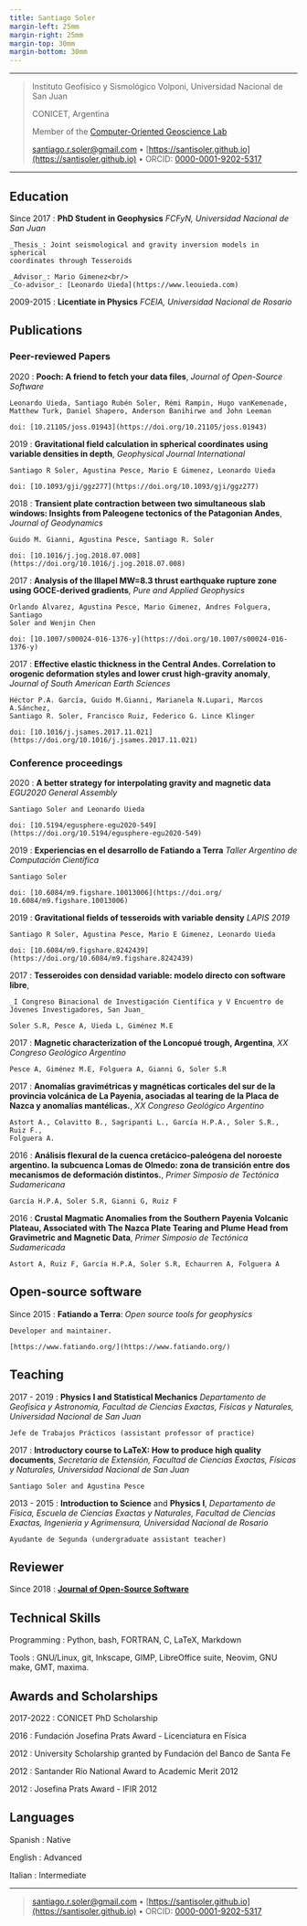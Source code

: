 ```yaml
---
title: Santiago Soler
margin-left: 25mm
margin-right: 25mm
margin-top: 30mm
margin-bottom: 30mm
---
```


----

> Instituto Geofísico y Sismológico Volponi, Universidad Nacional de San Juan
>
> CONICET, Argentina
>
> Member of the [Computer-Oriented Geoscience Lab](https://www.compgeolab.org)
>
> <santiago.r.soler@gmail.com> • [https://santisoler.github.io](https://santisoler.github.io) • ORCID: [0000-0001-9202-5317](https://orcid.org/0000-0001-9202-5317)

----

## Education

Since 2017
:   **PhD Student in Geophysics**
    _FCFyN, Universidad Nacional de San Juan_

    _Thesis_: Joint seismological and gravity inversion models in spherical
    coordinates through Tesseroids

    _Advisor_: Mario Gimenez<br/>
    _Co-advisor_: [Leonardo Uieda](https://www.leouieda.com)

2009-2015
:   **Licentiate in Physics**
    _FCEIA, Universidad Nacional de Rosario_


## Publications

### Peer-reviewed Papers

2020
:   **Pooch: A friend to fetch your data files**,
    _Journal of Open-Source Software_

    Leonardo Uieda, Santiago Rubén Soler, Rémi Rampin, Hugo vanKemenade,
    Matthew Turk, Daniel Shapero, Anderson Banihirwe and John Leeman

    doi: [10.21105/joss.01943](https://doi.org/10.21105/joss.01943)

2019
:   **Gravitational field calculation in spherical coordinates using variable
    densities in depth**,
    _Geophysical Journal International_

    Santiago R Soler, Agustina Pesce, Mario E Gimenez, Leonardo Uieda

    doi: [10.1093/gji/ggz277](https://doi.org/10.1093/gji/ggz277)

2018
:   **Transient plate contraction between two simultaneous slab windows:
    Insights from Paleogene tectonics of the Patagonian Andes**,
    _Journal of Geodynamics_

    Guido M. Gianni, Agustina Pesce, Santiago R. Soler

    doi: [10.1016/j.jog.2018.07.008](https://doi.org/10.1016/j.jog.2018.07.008)

2017
:   **Analysis of the Illapel MW=8.3 thrust earthquake rupture zone using
    GOCE-derived gradients**,
    _Pure and Applied Geophysics_

    Orlando Álvarez, Agustina Pesce, Mario Gimenez, Andres Folguera, Santiago
    Soler and Wenjin Chen

    doi: [10.1007/s00024-016-1376-y](https://doi.org/10.1007/s00024-016-1376-y)

2017
:   **Effective elastic thickness in the Central Andes. Correlation to orogenic
    deformation styles and lower crust high-gravity anomaly**,
    _Journal of South American Earth Sciences_

    Héctor P.A. García, Guido M.Gianni, Marianela N.Lupari, Marcos A.Sánchez,
    Santiago R. Soler, Francisco Ruiz, Federico G. Lince Klinger

    doi: [10.1016/j.jsames.2017.11.021](https://doi.org/10.1016/j.jsames.2017.11.021)


### Conference proceedings

2020
:   **A better strategy for interpolating gravity and magnetic data**
    _EGU2020 General Assembly_

    Santiago Soler and Leonardo Uieda

    doi: [10.5194/egusphere-egu2020-549](https://doi.org/10.5194/egusphere-egu2020-549)

2019
:   **Experiencias en el desarrollo de Fatiando a Terra**
    _Taller Argentino de Computación Científica_

    Santiago Soler

    doi: [10.6084/m9.figshare.10013006](https://doi.org/ 10.6084/m9.figshare.10013006)

2019
:   **Gravitational fields of tesseroids with variable density**
    _LAPIS 2019_

    Santiago R Soler, Agustina Pesce, Mario E Gimenez, Leonardo Uieda

    doi: [10.6084/m9.figshare.8242439](https://doi.org/10.6084/m9.figshare.8242439)


2017
:   **Tesseroides con densidad variable: modelo directo con software libre**,

    _I Congreso Binacional de Investigación Científica y V Encuentro de
    Jóvenes Investigadores, San Juan_

    Soler S.R, Pesce A, Uieda L, Giménez M.E

2017
:   **Magnetic characterization of the Loncopué trough, Argentina**,
    _XX Congreso Geológico Argentino_

    Pesce A, Giménez M.E, Folguera A, Gianni G, Soler S.R

2017
:   **Anomalías gravimétricas y magnéticas corticales del sur de la provincia
    volcánica de La Payenia, asociadas al tearing de la Placa de Nazca y
    anomalías mantélicas.**,
    _XX Congreso Geológico Argentino_

    Astort A., Colavitto B., Sagripanti L., García H.P.A., Soler S.R., Ruiz F.,
    Folguera A.

2016
:   **Análisis flexural de la cuenca cretácico-paleógena del noroeste
    argentino. la subcuenca Lomas de Olmedo: zona de transición entre dos
    mecanismos de deformación distintos.**,
    _Primer Simposio de Tectónica Sudamericana_

    García H.P.A, Soler S.R, Gianni G, Ruiz F

2016
:   **Crustal Magmatic Anomalies from the Southern Payenia Volcanic Plateau,
    Associated with The Nazca Plate Tearing and Plume Head from Gravimetric and
    Magnetic Data**,
    _Primer Simposio de Tectónica Sudamericada_

    Astort A, Ruiz F, García H.P.A, Soler S.R, Echaurren A, Folguera A


## Open-source software

Since 2015
:   **Fatiando a Terra**: _Open source tools for geophysics_

    Developer and maintainer.

    [https://www.fatiando.org/](https://www.fatiando.org/)


## Teaching

2017 - 2019
:   **Physics I and Statistical Mechanics**
    _Departamento de Geofísica y Astronomía,
    Facultad de Ciencias Exactas, Físicas y Naturales,
    Universidad Nacional de San Juan_

    Jefe de Trabajos Prácticos (assistant professor of practice)

2017
:   **Introductory course to LaTeX: How to produce high quality documents**,
    _Secretaría de Extensión,
    Facultad de Ciencias Exactas, Físicas y Naturales,
    Universidad Nacional de San Juan_

    Santiago Soler and Agustina Pesce

2013 - 2015
:   **Introduction to Science** and **Physics I**,
    _Departamento de Física, Escuela de Ciencias Exactas y Naturales,
    Facultad de Ciencias Exactas, Ingeniería y Agrimensura,
    Universidad Nacional de Rosario_

    Ayudante de Segunda (undergraduate assistant teacher)


## Reviewer

Since 2018
:   [**Journal of Open-Source Software**](https://joss.theoj.org/)


## Technical Skills

Programming
:   Python, bash, FORTRAN, C, LaTeX, Markdown

Tools
:   GNU/Linux, git, Inkscape, GIMP, LibreOffice suite, Neovim, GNU make, GMT,
    maxima.

## Awards and Scholarships

2017-2022
:   CONICET PhD Scholarship

2016
:   Fundación Josefina Prats Award - Licenciatura en Física

2012
:   University Scholarship granted by Fundación del Banco de Santa Fe

2012
:   Santander Río National Award to Academic Merit 2012

2012
:   Josefina Prats Award - IFIR 2012


## Languages

Spanish
:   Native

English
:   Advanced

Italian
:   Intermediate

----

> <santiago.r.soler@gmail.com> • [https://santisoler.github.io](https://santisoler.github.io) • ORCID: [0000-0001-9202-5317](https://orcid.org/0000-0001-9202-5317)
